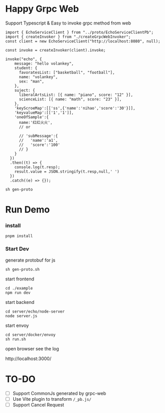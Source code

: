 # Happy Grpc Web

Support Typescript & Easy to invoke grpc method from web

```
import { EchoServiceClient } from "../proto/EchoServiceClientPb";
import { createInvoker } from "./createGrpcWebInvoker";
const client = new EchoServiceClient("http://localhost:8080", null);

const invoke = createInvoker(client).invoke;

invoke("echo", {
    message: "hello volankey",
    student: {
      favoratesList: ["basketball", "football"],
      name: "volankey",
      sex: "man",
    },
    suject: {
      liberalArtsList: [{ name: "piano", score: "12" }],
      scienceList: [{ name: "math", score: "23" }],
    },
    'keyScroeMap':[['ss',{'name':'nihao','score':'30'}]],
    'keyvalueMap':[['1','1']],
    'oneOfSample':{
      name:'红红火火',
      // or

      // 'subMessage':{
      //   'name':'a1',
      //   'score':'100'
      // }
    }
  })
  .then((t) => {
    console.log(t.resp);
    result.value = JSON.stringify(t.resp,null,' ')
  })
  .catch((e) => {});
```


```
sh gen-proto
```

# Run Demo

### install

```
pnpm install
```

### Start Dev

generate protobuf for js
```
sh gen-proto.sh
```

start frontend
```
cd ./example
npm run dev
```
start backend
```
cd server/echo/node-server
node server.js
```

start envoy
```
cd server/docker/envoy
sh run.sh
```

open browser see the log

http://localhost:3000/

# TO-DO

- [ ] Support CommonJs generated by grpc-web
- [ ] Use Vite plugin to transform `/_pb.js/`
- [ ] Support Cancel Request
